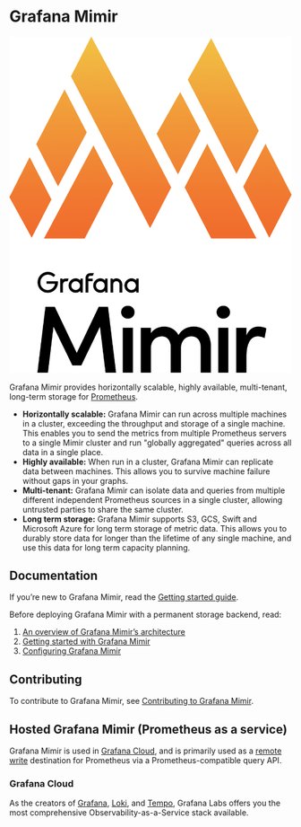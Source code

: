 # Grafana Mimir

<p align="center"><img src="images/logo.png" alt="Grafana Mimir logo"></p>

Grafana Mimir provides horizontally scalable, highly available, multi-tenant, long-term storage for [Prometheus](https://prometheus.io).

- **Horizontally scalable:** Grafana Mimir can run across multiple machines in a cluster, exceeding the throughput and storage of a single machine. This enables you to send the metrics from multiple Prometheus servers to a single Mimir cluster and run "globally aggregated" queries across all data in a single place.
- **Highly available:** When run in a cluster, Grafana Mimir can replicate data between machines. This allows you to survive machine failure without gaps in your graphs.
- **Multi-tenant:** Grafana Mimir can isolate data and queries from multiple different independent
  Prometheus sources in a single cluster, allowing untrusted parties to share the same cluster.
- **Long term storage:** Grafana Mimir supports S3, GCS, Swift and Microsoft Azure for long term storage of metric data. This allows you to durably store data for longer than the lifetime of any single machine, and use this data for long term capacity planning.

## Documentation

If you’re new to Grafana Mimir, read the [Getting started guide](docs/sources/getting-started/_index.md).

Before deploying Grafana Mimir with a permanent storage backend, read:

1. [An overview of Grafana Mimir’s architecture](docs/sources/architecture.md)
1. [Getting started with Grafana Mimir](docs/sources/getting-started/_index.md)
1. [Configuring Grafana Mimir](docs/sources/configuration/_index.md)

## Contributing

To contribute to Grafana Mimir, see [Contributing to Grafana Mimir](./CONTRIBUTING.md).

## Hosted Grafana Mimir (Prometheus as a service)

Grafana Mimir is used in [Grafana Cloud](https://grafana.com/cloud), and is primarily used as a [remote write](https://prometheus.io/docs/operating/configuration/#remote_write) destination for Prometheus via a Prometheus-compatible query API.

### Grafana Cloud

As the creators of [Grafana](https://grafana.com/oss/grafana/), [Loki](https://grafana.com/oss/loki/), and [Tempo](https://grafana.com/oss/tempo/), Grafana Labs offers you the most comprehensive Observability-as-a-Service stack available.
